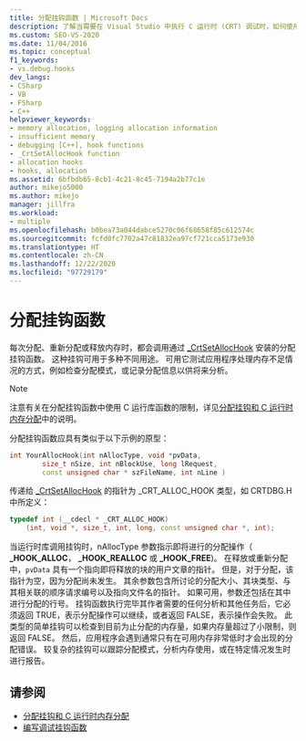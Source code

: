```yaml
---
title: 分配挂钩函数 | Microsoft Docs
description: 了解当需要在 Visual Studio 中执行 C 运行时 (CRT) 调试时，如何使用通过 _CrtSetAllocHook 安装的分配挂钩函数。
ms.custom: SEO-VS-2020
ms.date: 11/04/2016
ms.topic: conceptual
f1_keywords:
- vs.debug.hooks
dev_langs:
- CSharp
- VB
- FSharp
- C++
helpviewer_keywords:
- memory allocation, logging allocation information
- insufficient memory
- debugging [C++], hook functions
- _CrtSetAllocHook function
- allocation hooks
- hooks, allocation
ms.assetid: 6bfbdb65-8cb1-4c21-8c45-7194a2b77c1e
author: mikejo5000
ms.author: mikejo
manager: jillfra
ms.workload:
- multiple
ms.openlocfilehash: b0bea73a044dabce5270c06f68658f85c612574c
ms.sourcegitcommit: fcfd0fc7702a47c81832ea97cf721cca5173e930
ms.translationtype: HT
ms.contentlocale: zh-CN
ms.lasthandoff: 12/22/2020
ms.locfileid: "97729179"
---
```

# <a name="allocation-hook-functions"></a>分配挂钩函数
每次分配、重新分配或释放内存时，都会调用通过 [_CrtSetAllocHook](/cpp/c-runtime-library/reference/crtsetallochook) 安装的分配挂钩函数。 这种挂钩可用于多种不同用途。 可用它测试应用程序处理内存不足情况的方式，例如检查分配模式，或记录分配信息以供将来分析。

> [!NOTE]
> 注意有关在分配挂钩函数中使用 C 运行库函数的限制，详见[分配挂钩和 C 运行时内存分配](../debugger/allocation-hooks-and-c-run-time-memory-allocations.md)中的说明。

 分配挂钩函数应具有类似于以下示例的原型：

```cpp
int YourAllocHook(int nAllocType, void *pvData,
        size_t nSize, int nBlockUse, long lRequest,
        const unsigned char * szFileName, int nLine )
```

 传递给 [_CrtSetAllocHook](/cpp/c-runtime-library/reference/crtsetallochook) 的指针为 _CRT_ALLOC_HOOK 类型，如 CRTDBG.H 中所定义：

```cpp
typedef int (__cdecl * _CRT_ALLOC_HOOK)
    (int, void *, size_t, int, long, const unsigned char *, int);
```

 当运行时库调用挂钩时，nAllocType 参数指示即将进行的分配操作（ **_HOOK_ALLOC**， **_HOOK_REALLOC** 或 **_HOOK_FREE**)。 在释放或重新分配中，`pvData` 具有一个指向即将释放的块的用户文章的指针。 但是，对于分配，该指针为空，因为分配尚未发生。 其余参数包含所讨论的分配大小、其块类型、与其相关联的顺序请求编号以及指向文件名的指针。 如果可用，参数还包括在其中进行分配的行号。 挂钩函数执行完毕其作者需要的任何分析和其他任务后，它必须返回 TRUE，表示分配操作可以继续，或者返回 FALSE，表示操作会失败。 此类型的简单挂钩可以检查到目前为止分配的内存量，如果内存量超过了小限制，则返回 FALSE。 然后，应用程序会遇到通常只有在可用内存非常低时才会出现的分配错误。 较复杂的挂钩可以跟踪分配模式，分析内存使用，或在特定情况发生时进行报告。

## <a name="see-also"></a>请参阅

- [分配挂钩和 C 运行时内存分配](../debugger/allocation-hooks-and-c-run-time-memory-allocations.md)
- [编写调试挂钩函数](../debugger/debug-hook-function-writing.md)